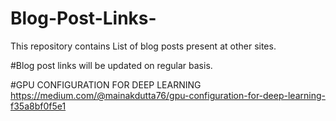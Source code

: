 # Blog-Post-Links-
This repository contains List of blog posts present at other sites. 

#Blog post links will be updated on regular basis. 

#GPU CONFIGURATION FOR DEEP LEARNING
https://medium.com/@mainakdutta76/gpu-configuration-for-deep-learning-f35a8bf0f5e1
